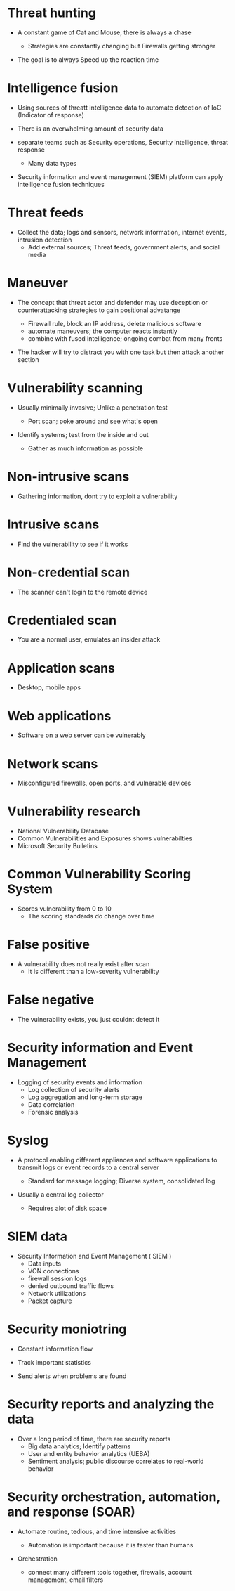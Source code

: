 # Threat hunting
- A constant game of Cat and Mouse, there is always a chase
  - Strategies are constantly changing but Firewalls getting stronger 

- The goal is to always Speed up the reaction time

# Intelligence fusion
- Using sources of threatt intelligence data to automate detection of IoC (Indicator of response)
 - There is an overwhelming amount of security data

- separate teams such as Security operations, Security intelligence, threat response
  - Many data types 

- Security information and event management (SIEM) platform can apply intelligence fusion techniques

# Threat feeds 
- Collect the data; logs and sensors, network information, internet events, intrusion detection 
  - Add external sources; Threat feeds, government alerts, and social media 

# Maneuver 
- The concept that threat actor and defender may use deception or counterattacking strategies to gain positional advatange 
  - Firewall rule, block an IP address, delete malicious software 
  - automate maneuvers; the computer reacts instantly 
  - combine with fused intelligence; ongoing combat from many fronts 

- The hacker will try to distract you with one task but then attack another section 

# Vulnerability scanning
-  Usually minimally invasive; Unlike a penetration test
   - Port scan; poke around and see what's open 

- Identify systems; test from the inside and out
  - Gather as much information as possible

# Non-intrusive scans 
- Gathering information, dont try to exploit a vulnerability

# Intrusive scans
- Find the vulnerability to see if it works 

# Non-credential scan
- The scanner can't login to the remote device 

# Credentialed scan
- You are a normal user, emulates an insider attack

# Application scans 
- Desktop, mobile apps

# Web applications
- Software on a web server can be vulnerably

# Network scans 
- Misconfigured firewalls, open ports, and vulnerable devices

# Vulnerability research
- National Vulnerability Database
 - Common Vulnerabilities and Exposures shows vulnerabilties 
 - Microsoft Security Bulletins 

# Common Vulnerability Scoring System 
- Scores vulnerability from 0 to 10 
  - The scoring standards do change over time

# False positive
- A vulnerability does not really exist after scan
  - It is different than a low-severity vulnerability

# False negative
- The vulnerability exists, you just couldnt detect it 

# Security information and Event Management 
- Logging of security events and information
  - Log collection of security alerts
  - Log aggregation and long-term storage
  - Data correlation 
  - Forensic analysis

# Syslog 
- A protocol enabling different appliances and software applications to transmit logs or event records to a central server
  - Standard for message logging; Diverse system, consolidated log

- Usually a central log collector
  - Requires alot of disk space

# SIEM data
- Security Information and Event Management ( SIEM )
  - Data inputs
  - VON connections
  - firewall session logs
  - denied outbound traffic flows
  - Network utilizations
  - Packet capture

# Security moniotring 
- Constant information flow 

- Track important statistics

- Send alerts when problems are found 

# Security reports and analyzing the data 
- Over a long period of time, there are security reports
  - Big data analytics; Identify patterns 
  - User and entity behavior analytics (UEBA)
  - Sentiment analysis; public discourse correlates to real-world behavior 

# Security orchestration, automation, and response (SOAR) 
- Automate routine, tedious, and time intensive activities
  - Automation is important because it is faster than humans 

- Orchestration
  - connect many different tools together, firewalls, account management, email filters


